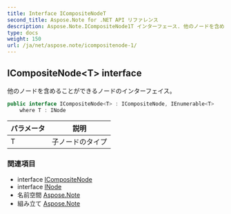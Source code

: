 ```yaml
---
title: Interface ICompositeNodeT
second_title: Aspose.Note for .NET API リファレンス
description: Aspose.Note.ICompositeNode1T インターフェース. 他のノードを含めることができるノードのインターフェイス
type: docs
weight: 150
url: /ja/net/aspose.note/icompositenode-1/
---
```

## ICompositeNode&lt;T&gt; interface

他のノードを含めることができるノードのインターフェイス。

```csharp
public interface ICompositeNode<T> : ICompositeNode, IEnumerable<T>
    where T : INode
```

| パラメータ | 説明 |
| --- | --- |
| T | 子ノードのタイプ |

### 関連項目

* interface [ICompositeNode](../icompositenode/)
* interface [INode](../inode/)
* 名前空間 [Aspose.Note](../../aspose.note/)
* 組み立て [Aspose.Note](../../)


